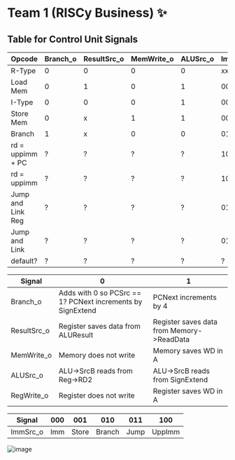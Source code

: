 # Team 1 (RISCy Business) ✨

## Table for Control Unit Signals

| Opcode | Branch_o | ResultSrc_o | MemWrite_o | ALUSrc_o | ImmSrc_o | RegWrite_o |
| --- | --- | --- | --- | --- | --- | --- |
| R-Type | 0 | 0 | 0 | 0 | xx | 1 |
| Load Mem | 0 | 1 | 0 | 1 | 000 | 1 |
| I-Type | 0 | 0 | 0 | 1 | 000 | 1 |
| Store Mem | 0 | x | 1 | 1 | 001 | 0 |
| Branch | 1 | x | 0 | 0 | 010 | 0 |
| rd = uppimm + PC | ? | ? | ? | ? | 100 | ? |
| rd = uppimm | ? | ? | ? | ? | 100 | ? |
| Jump and Link Reg | ? | ? | ? | ? | 011 | ? |
| Jump and Link | ? | ? | ? | ? | 011 | ? |
| default? | ? | ? | ? | ? | ? | ? |

| Signal | 0 | 1 |
| --- | --- | --- |
| Branch_o | Adds with 0 so PCSrc == 1? PCNext increments by SignExtend | PCNext increments by 4 |
| ResultSrc_o | Register saves data from ALUResult | Register saves data from Memory->ReadData |
| MemWrite_o | Memory does not write | Memory saves WD in A |
| ALUSrc_o | ALU->SrcB reads from Reg->RD2 | ALU->SrcB reads from SignExtend |
| RegWrite_o | Register does not write | Register saves WD in A |

| Signal | 000 | 001 | 010 | 011 | 100 |
| --- | --- | --- | --- | --- | --- |
| ImmSrc_o | Imm | Store | Branch | Jump | UppImm

![image](https://user-images.githubusercontent.com/59978422/205101131-365f9510-62d7-4854-b699-884c128b761f.png)

